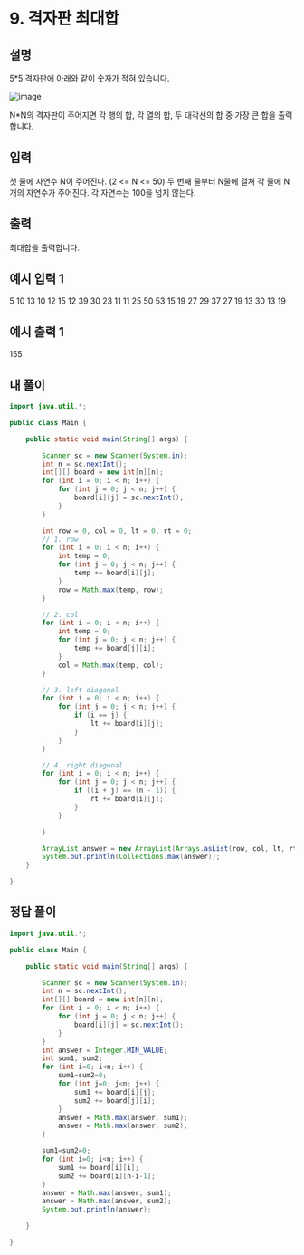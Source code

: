 # 9. 격자판 최대합

## 설명

5*5 격자판에 아래와 같이 숫자가 적혀 있습니다.

![image](https://github.com/Hyokiz/Java_Algorithm/assets/109258146/7ea158a3-d3c6-4c14-a3b5-ad0aa5e55db9)

N*N의 격자판이 주어지면 각 행의 합, 각 열의 합, 두 대각선의 합 중 가장 큰 합을 출력합니다.

## 입력

첫 줄에 자연수 N이 주어진다. (2 <= N <= 50)
두 번째 줄부터 N줄에 걸쳐 각 줄에 N개의 자연수가 주어진다. 각 자연수는 100을 넘지 않는다.

## 출력

최대합을 출력합니다.

## 예시 입력 1

5
10 13 10 12 15
12 39 30 23 11
11 25 50 53 15
19 27 29 37 27
19 13 30 13 19

## 예시 출력 1

155

## 내 풀이

```java
import java.util.*;

public class Main {

    public static void main(String[] args) {

        Scanner sc = new Scanner(System.in);
        int n = sc.nextInt();
        int[][] board = new int[n][n];
        for (int i = 0; i < n; i++) {
            for (int j = 0; j < n; j++) {
                board[i][j] = sc.nextInt();
            }
        }

        int row = 0, col = 0, lt = 0, rt = 0;
        // 1. row
        for (int i = 0; i < n; i++) {
            int temp = 0;
            for (int j = 0; j < n; j++) {
                temp += board[i][j];
            }
            row = Math.max(temp, row);
        }

        // 2. col
        for (int i = 0; i < n; i++) {
            int temp = 0;
            for (int j = 0; j < n; j++) {
                temp += board[j][i];
            }
            col = Math.max(temp, col);
        }

        // 3. left diagonal
        for (int i = 0; i < n; i++) {
            for (int j = 0; j < n; j++) {
                if (i == j) {
                    lt += board[i][j];
                }
            }
        }

        // 4. right diagonal
        for (int i = 0; i < n; i++) {
            for (int j = 0; j < n; j++) {
                if ((i + j) == (n - 1)) {
                    rt += board[i][j];
                }
            }

        }

        ArrayList answer = new ArrayList(Arrays.asList(row, col, lt, rt));
        System.out.println(Collections.max(answer));
    }

}
```

## 정답 풀이

```java
import java.util.*;

public class Main {

    public static void main(String[] args) {

        Scanner sc = new Scanner(System.in);
        int n = sc.nextInt();
        int[][] board = new int[n][n];
        for (int i = 0; i < n; i++) {
            for (int j = 0; j < n; j++) {
                board[i][j] = sc.nextInt();
            }
        }
        int answer = Integer.MIN_VALUE;
        int sum1, sum2;
        for (int i=0; i<n; i++) {
            sum1=sum2=0;
            for (int j=0; j<n; j++) {
                sum1 += board[i][j];
                sum2 += board[j][i];
            }
            answer = Math.max(answer, sum1);
            answer = Math.max(answer, sum2);
        }

        sum1=sum2=0;
        for (int i=0; i<n; i++) {
            sum1 += board[i][i];
            sum2 += board[i][n-i-1];
        }
        answer = Math.max(answer, sum1);
        answer = Math.max(answer, sum2);
        System.out.println(answer);

    }

}
```